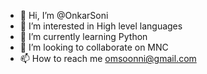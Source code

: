 - 👋 Hi, I’m @OnkarSoni
- 👀 I’m interested in High level languages
- 🌱 I’m currently learning Python
- 💞️ I’m looking to collaborate on MNC
- 📫 How to reach me omsoonni@gmail.com

<!---
OnkarSoni/OnkarSoni is a ✨ special ✨ repository because its `README.md` (this file) appears on your GitHub profile.
You can click the Preview link to take a look at your changes.
--->
